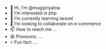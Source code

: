 - 👋 Hi, I’m @mugipriyatna
- 👀 I’m interested in php
- 🌱 I’m currently learning laravel
- 💞️ I’m looking to collaborate on e-commerce
- 📫 How to reach me ...
- 😄 Pronouns: ...
- ⚡ Fun fact: ...

<!---
mugipriyatna/mugipriyatna is a ✨ special ✨ repository because its `README.md` (this file) appears on your GitHub profile.
You can click the Preview link to take a look at your changes.
--->
